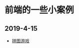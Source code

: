 # 前端的一些小案例
## 2019-4-15
- [拼图游戏](https://github.com/haima16/JavaScript/tree/master/game/puzzle/test)